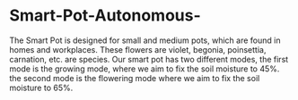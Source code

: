 # Smart-Pot-Autonomous-
The Smart Pot is designed for small and medium pots, which are found in homes and workplaces. 
These flowers are violet, begonia, poinsettia, carnation, etc. are species. Our smart pot has two 
different modes, the first mode is the growing mode, where we aim to fix the soil moisture to 45%. 
the second mode is the flowering mode where we aim to fix the soil moisture to 65%. 
